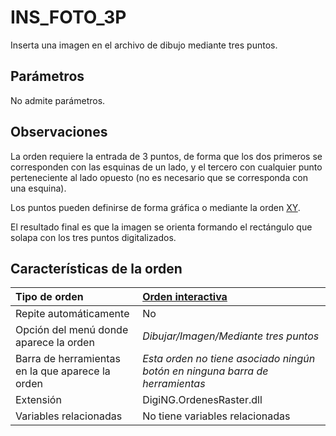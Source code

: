 # INS\_FOTO\_3P

Inserta una imagen en el archivo de dibujo mediante tres puntos.

## Parámetros

No admite parámetros.

## Observaciones

La orden requiere la entrada de 3 puntos, de forma que los dos primeros se corresponden con las esquinas de un lado, y el tercero con cualquier punto perteneciente al lado opuesto \(no es necesario que se corresponda con una esquina\).

Los puntos pueden definirse de forma gráfica o mediante la orden [XY](https://github.com/digi21/docs/tree/7fc627c885c16fb88afc7cc05a6df2a2f4a54563/digi3d-net/referencia/digi3d.net/ventana-de-dibujo/ordenes/i/XY.html).

El resultado final es que la imagen se orienta formando el rectángulo que solapa con los tres puntos digitalizados.

## Características de la orden

| Tipo de orden | [Orden interactiva](ins-foto-3p.md) |
| :--- | :--- |
| Repite automáticamente | No |
| Opción del menú donde aparece la orden | _Dibujar/Imagen/Mediante tres puntos_ |
| Barra de herramientas en la que aparece la orden | _Esta orden no tiene asociado ningún botón en ninguna barra de herramientas_ |
| Extensión | DigiNG.OrdenesRaster.dll |
| Variables relacionadas | No tiene variables relacionadas |

